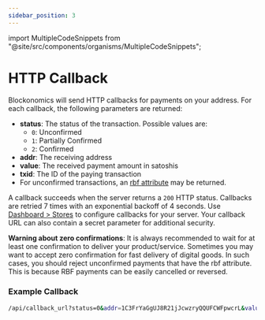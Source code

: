 ```yaml
---
sidebar_position: 3
---
```

import MultipleCodeSnippets from "@site/src/components/organisms/MultipleCodeSnippets";

# HTTP Callback

Blockonomics will send HTTP callbacks for payments on your address. For each callback, the following parameters are returned:

- **status**: The status of the transaction. Possible values are:
  - `0`: Unconfirmed
  - `1`: Partially Confirmed
  - `2`: Confirmed
- **addr**: The receiving address
- **value**: The received payment amount in satoshis
- **txid**: The ID of the paying transaction
- For unconfirmed transactions, an <a href="https://www.blockonomics.co/api-documentation#transaction-detail" target='_blank'>rbf attribute</a> may be returned.

A callback succeeds when the server returns a `200` HTTP status. Callbacks are retried 7 times with an exponential backoff of 4 seconds. Use <a href="https://www.blockonomics.co/dashboard#/store" target='_blank'>Dashboard > Stores</a> to configure callbacks for your server. Your callback URL can also contain a secret parameter for additional security.

**Warning about zero confirmations**: It is always recommended to wait for at least one confirmation to deliver your product/service. Sometimes you may want to accept zero confirmation for fast delivery of digital goods. In such cases, you should reject unconfirmed payments that have the rbf attribute. This is because RBF payments can be easily cancelled or reversed.

### Example Callback

```bash
/api/callback_url?status=0&addr=1C3FrYaGgUJ8R21jJcwzryQQUFCWFpwcrL&value=10000&txid=4cb3 0849ffcaf61c0e97e8351cca2a32722ceb6ad5f34e630b4acb7c6dc1e73b&rbf=1
```

<MultipleCodeSnippets variant="HTTP Callback" />



